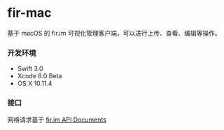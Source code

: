# fir-mac
基于 macOS 的 fir.im 可视化管理客户端，可以进行上传、查看、编辑等操作。

### 开发环境

- Swift 3.0
- Xcode 8.0 Beta
- OS X 10.11.4

### 接口

网络请求基于 [fir.im API Documents](http://fir.im/docs)
